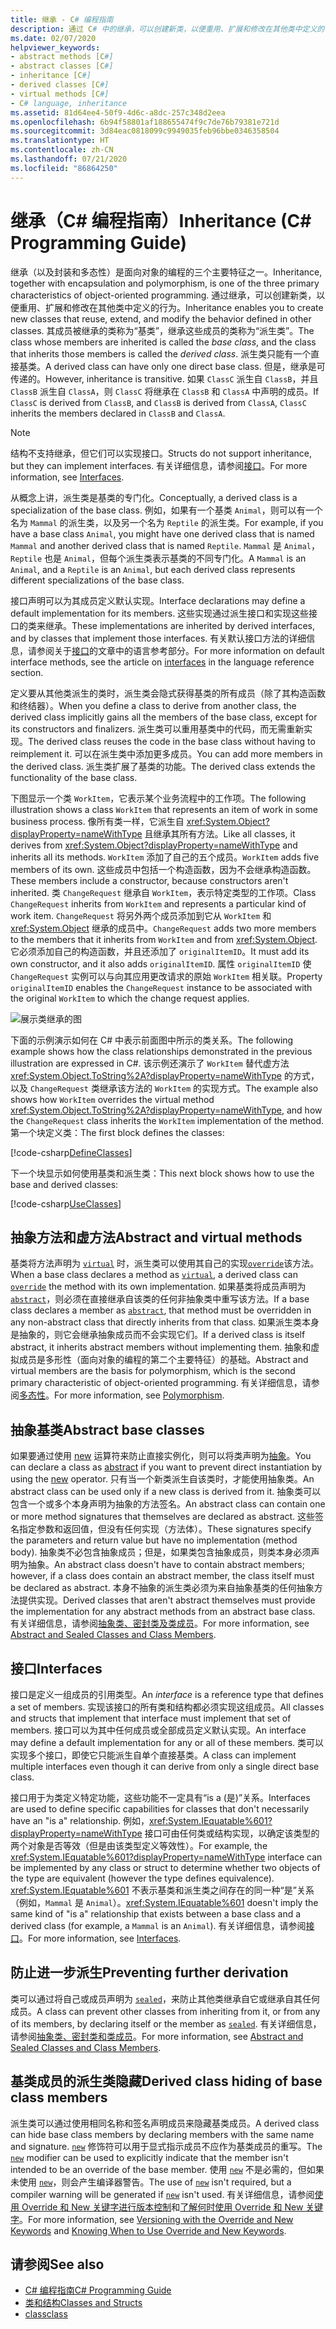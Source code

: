 ```yaml
---
title: 继承 - C# 编程指南
description: 通过 C# 中的继承，可以创建新类，以便重用、扩展和修改在其他类中定义的行为。
ms.date: 02/07/2020
helpviewer_keywords:
- abstract methods [C#]
- abstract classes [C#]
- inheritance [C#]
- derived classes [C#]
- virtual methods [C#]
- C# language, inheritance
ms.assetid: 81d64ee4-50f9-4d6c-a8dc-257c348d2eea
ms.openlocfilehash: 6b94f58801af188655474f9c7de76b79381e721d
ms.sourcegitcommit: 3d84eac0818099c9949035feb96bbe0346358504
ms.translationtype: HT
ms.contentlocale: zh-CN
ms.lasthandoff: 07/21/2020
ms.locfileid: "86864250"
---
```

# <a name="inheritance-c-programming-guide"></a><span data-ttu-id="d3d41-103">继承（C# 编程指南）</span><span class="sxs-lookup"><span data-stu-id="d3d41-103">Inheritance (C# Programming Guide)</span></span>

<span data-ttu-id="d3d41-104">继承（以及封装和多态性）是面向对象的编程的三个主要特征之一。</span><span class="sxs-lookup"><span data-stu-id="d3d41-104">Inheritance, together with encapsulation and polymorphism, is one of the three primary characteristics of object-oriented programming.</span></span> <span data-ttu-id="d3d41-105">通过继承，可以创建新类，以便重用、扩展和修改在其他类中定义的行为。</span><span class="sxs-lookup"><span data-stu-id="d3d41-105">Inheritance enables you to create new classes that reuse, extend, and modify the behavior defined in other classes.</span></span> <span data-ttu-id="d3d41-106">其成员被继承的类称为“基类”，继承这些成员的类称为“派生类”。</span><span class="sxs-lookup"><span data-stu-id="d3d41-106">The class whose members are inherited is called the *base class*, and the class that inherits those members is called the *derived class*.</span></span> <span data-ttu-id="d3d41-107">派生类只能有一个直接基类。</span><span class="sxs-lookup"><span data-stu-id="d3d41-107">A derived class can have only one direct base class.</span></span> <span data-ttu-id="d3d41-108">但是，继承是可传递的。</span><span class="sxs-lookup"><span data-stu-id="d3d41-108">However, inheritance is transitive.</span></span> <span data-ttu-id="d3d41-109">如果 `ClassC` 派生自 `ClassB`，并且 `ClassB` 派生自 `ClassA`，则 `ClassC` 将继承在 `ClassB` 和 `ClassA` 中声明的成员。</span><span class="sxs-lookup"><span data-stu-id="d3d41-109">If `ClassC` is derived from `ClassB`, and `ClassB` is derived from `ClassA`, `ClassC` inherits the members declared in `ClassB` and `ClassA`.</span></span>

> [!NOTE]
> <span data-ttu-id="d3d41-110">结构不支持继承，但它们可以实现接口。</span><span class="sxs-lookup"><span data-stu-id="d3d41-110">Structs do not support inheritance, but they can implement interfaces.</span></span> <span data-ttu-id="d3d41-111">有关详细信息，请参阅[接口](../interfaces/index.md)。</span><span class="sxs-lookup"><span data-stu-id="d3d41-111">For more information, see [Interfaces](../interfaces/index.md).</span></span>

<span data-ttu-id="d3d41-112">从概念上讲，派生类是基类的专门化。</span><span class="sxs-lookup"><span data-stu-id="d3d41-112">Conceptually, a derived class is a specialization of the base class.</span></span> <span data-ttu-id="d3d41-113">例如，如果有一个基类 `Animal`，则可以有一个名为 `Mammal` 的派生类，以及另一个名为 `Reptile` 的派生类。</span><span class="sxs-lookup"><span data-stu-id="d3d41-113">For example, if you have a base class `Animal`, you might have one derived class that is named `Mammal` and another derived class that is named `Reptile`.</span></span> <span data-ttu-id="d3d41-114">`Mammal` 是 `Animal`，`Reptile` 也是 `Animal`，但每个派生类表示基类的不同专门化。</span><span class="sxs-lookup"><span data-stu-id="d3d41-114">A `Mammal` is an `Animal`, and a `Reptile` is an `Animal`, but each derived class represents different specializations of the base class.</span></span>

<span data-ttu-id="d3d41-115">接口声明可以为其成员定义默认实现。</span><span class="sxs-lookup"><span data-stu-id="d3d41-115">Interface declarations may define a default implementation for its members.</span></span> <span data-ttu-id="d3d41-116">这些实现通过派生接口和实现这些接口的类来继承。</span><span class="sxs-lookup"><span data-stu-id="d3d41-116">These implementations are inherited by derived interfaces, and by classes that implement those interfaces.</span></span> <span data-ttu-id="d3d41-117">有关默认接口方法的详细信息，请参阅关于[接口](../../language-reference/keywords/interface.md)的文章中的语言参考部分。</span><span class="sxs-lookup"><span data-stu-id="d3d41-117">For more information on default interface methods, see the article on [interfaces](../../language-reference/keywords/interface.md) in the language reference section.</span></span>

<span data-ttu-id="d3d41-118">定义要从其他类派生的类时，派生类会隐式获得基类的所有成员（除了其构造函数和终结器）。</span><span class="sxs-lookup"><span data-stu-id="d3d41-118">When you define a class to derive from another class, the derived class implicitly gains all the members of the base class, except for its constructors and finalizers.</span></span> <span data-ttu-id="d3d41-119">派生类可以重用基类中的代码，而无需重新实现。</span><span class="sxs-lookup"><span data-stu-id="d3d41-119">The derived class reuses the code in the base class without having to reimplement it.</span></span> <span data-ttu-id="d3d41-120">可以在派生类中添加更多成员。</span><span class="sxs-lookup"><span data-stu-id="d3d41-120">You can add more members in the derived class.</span></span> <span data-ttu-id="d3d41-121">派生类扩展了基类的功能。</span><span class="sxs-lookup"><span data-stu-id="d3d41-121">The derived class extends the functionality of the base class.</span></span>

<span data-ttu-id="d3d41-122">下图显示一个类 `WorkItem`，它表示某个业务流程中的工作项。</span><span class="sxs-lookup"><span data-stu-id="d3d41-122">The following illustration shows a class `WorkItem` that represents an item of work in some business process.</span></span> <span data-ttu-id="d3d41-123">像所有类一样，它派生自 <xref:System.Object?displayProperty=nameWithType> 且继承其所有方法。</span><span class="sxs-lookup"><span data-stu-id="d3d41-123">Like all classes, it derives from <xref:System.Object?displayProperty=nameWithType> and inherits all its methods.</span></span> <span data-ttu-id="d3d41-124">`WorkItem` 添加了自己的五个成员。</span><span class="sxs-lookup"><span data-stu-id="d3d41-124">`WorkItem` adds five members of its own.</span></span> <span data-ttu-id="d3d41-125">这些成员中包括一个构造函数，因为不会继承构造函数。</span><span class="sxs-lookup"><span data-stu-id="d3d41-125">These members include a constructor, because constructors aren't inherited.</span></span> <span data-ttu-id="d3d41-126">类 `ChangeRequest` 继承自 `WorkItem`，表示特定类型的工作项。</span><span class="sxs-lookup"><span data-stu-id="d3d41-126">Class `ChangeRequest` inherits from `WorkItem` and represents a particular kind of work item.</span></span> <span data-ttu-id="d3d41-127">`ChangeRequest` 将另外两个成员添加到它从 `WorkItem` 和 <xref:System.Object> 继承的成员中。</span><span class="sxs-lookup"><span data-stu-id="d3d41-127">`ChangeRequest` adds two more members to the members that it inherits from `WorkItem` and from <xref:System.Object>.</span></span> <span data-ttu-id="d3d41-128">它必须添加自己的构造函数，并且还添加了 `originalItemID`。</span><span class="sxs-lookup"><span data-stu-id="d3d41-128">It must add its own constructor, and it also adds `originalItemID`.</span></span> <span data-ttu-id="d3d41-129">属性 `originalItemID` 使 `ChangeRequest` 实例可以与向其应用更改请求的原始 `WorkItem` 相关联。</span><span class="sxs-lookup"><span data-stu-id="d3d41-129">Property `originalItemID` enables the `ChangeRequest` instance to be associated with the original `WorkItem` to which the change request applies.</span></span>

![展示类继承的图](./media/inheritance/class-inheritance-diagram.png)

<span data-ttu-id="d3d41-131">下面的示例演示如何在 C# 中表示前面图中所示的类关系。</span><span class="sxs-lookup"><span data-stu-id="d3d41-131">The following example shows how the class relationships demonstrated in the previous illustration are expressed in C#.</span></span> <span data-ttu-id="d3d41-132">该示例还演示了 `WorkItem` 替代虚方法 <xref:System.Object.ToString%2A?displayProperty=nameWithType> 的方式，以及 `ChangeRequest` 类继承该方法的 `WorkItem` 的实现方式。</span><span class="sxs-lookup"><span data-stu-id="d3d41-132">The example also shows how `WorkItem` overrides the virtual method <xref:System.Object.ToString%2A?displayProperty=nameWithType>, and how the `ChangeRequest` class inherits the `WorkItem` implementation of the method.</span></span> <span data-ttu-id="d3d41-133">第一个块定义类：</span><span class="sxs-lookup"><span data-stu-id="d3d41-133">The first block defines the classes:</span></span>

[!code-csharp[DefineClasses](~/samples/snippets/csharp/objectoriented/inheritance.cs#Classes)]

<span data-ttu-id="d3d41-134">下一个块显示如何使用基类和派生类：</span><span class="sxs-lookup"><span data-stu-id="d3d41-134">This next block shows how to use the base and derived classes:</span></span>

[!code-csharp[UseClasses](~/samples/snippets/csharp/objectoriented/inheritance.cs#UseClasses)]

## <a name="abstract-and-virtual-methods"></a><span data-ttu-id="d3d41-135">抽象方法和虚方法</span><span class="sxs-lookup"><span data-stu-id="d3d41-135">Abstract and virtual methods</span></span>

<span data-ttu-id="d3d41-136">基类将方法声明为 [`virtual`](../../language-reference/keywords/virtual.md) 时，派生类可以使用其自己的实现[`override`](../../language-reference/keywords/override.md)该方法。</span><span class="sxs-lookup"><span data-stu-id="d3d41-136">When a base class declares a method as [`virtual`](../../language-reference/keywords/virtual.md), a derived class can [`override`](../../language-reference/keywords/override.md) the method with its own implementation.</span></span> <span data-ttu-id="d3d41-137">如果基类将成员声明为 [`abstract`](../../language-reference/keywords/abstract.md)，则必须在直接继承自该类的任何非抽象类中重写该方法。</span><span class="sxs-lookup"><span data-stu-id="d3d41-137">If a base class declares a member as [`abstract`](../../language-reference/keywords/abstract.md), that method must be overridden in any non-abstract class that directly inherits from that class.</span></span> <span data-ttu-id="d3d41-138">如果派生类本身是抽象的，则它会继承抽象成员而不会实现它们。</span><span class="sxs-lookup"><span data-stu-id="d3d41-138">If a derived class is itself abstract, it inherits abstract members without implementing them.</span></span> <span data-ttu-id="d3d41-139">抽象和虚拟成员是多形性（面向对象的编程的第二个主要特征）的基础。</span><span class="sxs-lookup"><span data-stu-id="d3d41-139">Abstract and virtual members are the basis for polymorphism, which is the second primary characteristic of object-oriented programming.</span></span> <span data-ttu-id="d3d41-140">有关详细信息，请参阅[多态性](./polymorphism.md)。</span><span class="sxs-lookup"><span data-stu-id="d3d41-140">For more information, see [Polymorphism](./polymorphism.md).</span></span>

## <a name="abstract-base-classes"></a><span data-ttu-id="d3d41-141">抽象基类</span><span class="sxs-lookup"><span data-stu-id="d3d41-141">Abstract base classes</span></span>

<span data-ttu-id="d3d41-142">如果要通过使用 [new](../../language-reference/operators/new-operator.md) 运算符来防止直接实例化，则可以将类声明为[抽象](../../language-reference/keywords/abstract.md)。</span><span class="sxs-lookup"><span data-stu-id="d3d41-142">You can declare a class as [abstract](../../language-reference/keywords/abstract.md) if you want to prevent direct instantiation by using the [new](../../language-reference/operators/new-operator.md) operator.</span></span> <span data-ttu-id="d3d41-143">只有当一个新类派生自该类时，才能使用抽象类。</span><span class="sxs-lookup"><span data-stu-id="d3d41-143">An abstract class can be used only if a new class is derived from it.</span></span> <span data-ttu-id="d3d41-144">抽象类可以包含一个或多个本身声明为抽象的方法签名。</span><span class="sxs-lookup"><span data-stu-id="d3d41-144">An abstract class can contain one or more method signatures that themselves are declared as abstract.</span></span> <span data-ttu-id="d3d41-145">这些签名指定参数和返回值，但没有任何实现（方法体）。</span><span class="sxs-lookup"><span data-stu-id="d3d41-145">These signatures specify the parameters and return value but have no implementation (method body).</span></span> <span data-ttu-id="d3d41-146">抽象类不必包含抽象成员；但是，如果类包含抽象成员，则类本身必须声明为抽象。</span><span class="sxs-lookup"><span data-stu-id="d3d41-146">An abstract class doesn't have to contain abstract members; however, if a class does contain an abstract member, the class itself must be declared as abstract.</span></span> <span data-ttu-id="d3d41-147">本身不抽象的派生类必须为来自抽象基类的任何抽象方法提供实现。</span><span class="sxs-lookup"><span data-stu-id="d3d41-147">Derived classes that aren't abstract themselves must provide the implementation for any abstract methods from an abstract base class.</span></span> <span data-ttu-id="d3d41-148">有关详细信息，请参阅[抽象类、密封类及类成员](abstract-and-sealed-classes-and-class-members.md)。</span><span class="sxs-lookup"><span data-stu-id="d3d41-148">For more information, see [Abstract and Sealed Classes and Class Members](abstract-and-sealed-classes-and-class-members.md).</span></span>

## <a name="interfaces"></a><span data-ttu-id="d3d41-149">接口</span><span class="sxs-lookup"><span data-stu-id="d3d41-149">Interfaces</span></span>

<span data-ttu-id="d3d41-150">接口是定义一组成员的引用类型。</span><span class="sxs-lookup"><span data-stu-id="d3d41-150">An *interface* is a reference type that defines a set of members.</span></span> <span data-ttu-id="d3d41-151">实现该接口的所有类和结构都必须实现这组成员。</span><span class="sxs-lookup"><span data-stu-id="d3d41-151">All classes and structs that implement that interface must implement that set of members.</span></span> <span data-ttu-id="d3d41-152">接口可以为其中任何成员或全部成员定义默认实现。</span><span class="sxs-lookup"><span data-stu-id="d3d41-152">An interface may define a default implementation for any or all of these members.</span></span> <span data-ttu-id="d3d41-153">类可以实现多个接口，即使它只能派生自单个直接基类。</span><span class="sxs-lookup"><span data-stu-id="d3d41-153">A class can implement multiple interfaces even though it can derive from only a single direct base class.</span></span>

<span data-ttu-id="d3d41-154">接口用于为类定义特定功能，这些功能不一定具有“is a (是)”关系。</span><span class="sxs-lookup"><span data-stu-id="d3d41-154">Interfaces are used to define specific capabilities for classes that don't necessarily have an "is a" relationship.</span></span> <span data-ttu-id="d3d41-155">例如，<xref:System.IEquatable%601?displayProperty=nameWithType> 接口可由任何类或结构实现，以确定该类型的两个对象是否等效（但是由该类型定义等效性）。</span><span class="sxs-lookup"><span data-stu-id="d3d41-155">For example, the <xref:System.IEquatable%601?displayProperty=nameWithType> interface can be implemented by any class or struct to determine whether two objects of the type are equivalent (however the type defines equivalence).</span></span> <span data-ttu-id="d3d41-156"><xref:System.IEquatable%601> 不表示基类和派生类之间存在的同一种“是”关系（例如，`Mammal` 是 `Animal`）。</span><span class="sxs-lookup"><span data-stu-id="d3d41-156"><xref:System.IEquatable%601> doesn't imply the same kind of "is a" relationship that exists between a base class and a derived class (for example, a `Mammal` is an `Animal`).</span></span> <span data-ttu-id="d3d41-157">有关详细信息，请参阅[接口](../interfaces/index.md)。</span><span class="sxs-lookup"><span data-stu-id="d3d41-157">For more information, see [Interfaces](../interfaces/index.md).</span></span>

## <a name="preventing-further-derivation"></a><span data-ttu-id="d3d41-158">防止进一步派生</span><span class="sxs-lookup"><span data-stu-id="d3d41-158">Preventing further derivation</span></span>  

<span data-ttu-id="d3d41-159">类可以通过将自己或成员声明为 [`sealed`](../../language-reference/keywords/sealed.md)，来防止其他类继承自它或继承自其任何成员。</span><span class="sxs-lookup"><span data-stu-id="d3d41-159">A class can prevent other classes from inheriting from it, or from any of its members, by declaring itself or the member as [`sealed`](../../language-reference/keywords/sealed.md).</span></span> <span data-ttu-id="d3d41-160">有关详细信息，请参阅[抽象类、密封类和类成员](./abstract-and-sealed-classes-and-class-members.md)。</span><span class="sxs-lookup"><span data-stu-id="d3d41-160">For more information, see [Abstract and Sealed Classes and Class Members](./abstract-and-sealed-classes-and-class-members.md).</span></span>

## <a name="derived-class-hiding-of-base-class-members"></a><span data-ttu-id="d3d41-161">基类成员的派生类隐藏</span><span class="sxs-lookup"><span data-stu-id="d3d41-161">Derived class hiding of base class members</span></span>  

<span data-ttu-id="d3d41-162">派生类可以通过使用相同名称和签名声明成员来隐藏基类成员。</span><span class="sxs-lookup"><span data-stu-id="d3d41-162">A derived class can hide base class members by declaring members with the same name and signature.</span></span> <span data-ttu-id="d3d41-163">[`new`](../../language-reference/keywords/new-modifier.md) 修饰符可以用于显式指示成员不应作为基类成员的重写。</span><span class="sxs-lookup"><span data-stu-id="d3d41-163">The [`new`](../../language-reference/keywords/new-modifier.md) modifier can be used to explicitly indicate that the member isn't intended to be an override of the base member.</span></span> <span data-ttu-id="d3d41-164">使用 [`new`](../../language-reference/keywords/new-modifier.md) 不是必需的，但如果未使用 [`new`](../../language-reference/keywords/new-modifier.md)，则会产生编译器警告。</span><span class="sxs-lookup"><span data-stu-id="d3d41-164">The use of [`new`](../../language-reference/keywords/new-modifier.md) isn't required, but a compiler warning will be generated if [`new`](../../language-reference/keywords/new-modifier.md) isn't used.</span></span> <span data-ttu-id="d3d41-165">有关详细信息，请参阅[使用 Override 和 New 关键字进行版本控制](./versioning-with-the-override-and-new-keywords.md)和[了解何时使用 Override 和 New 关键字](./knowing-when-to-use-override-and-new-keywords.md)。</span><span class="sxs-lookup"><span data-stu-id="d3d41-165">For more information, see [Versioning with the Override and New Keywords](./versioning-with-the-override-and-new-keywords.md) and [Knowing When to Use Override and New Keywords](./knowing-when-to-use-override-and-new-keywords.md).</span></span>

## <a name="see-also"></a><span data-ttu-id="d3d41-166">请参阅</span><span class="sxs-lookup"><span data-stu-id="d3d41-166">See also</span></span>

- [<span data-ttu-id="d3d41-167">C# 编程指南</span><span class="sxs-lookup"><span data-stu-id="d3d41-167">C# Programming Guide</span></span>](../index.md)
- [<span data-ttu-id="d3d41-168">类和结构</span><span class="sxs-lookup"><span data-stu-id="d3d41-168">Classes and Structs</span></span>](./index.md)
- [<span data-ttu-id="d3d41-169">class</span><span class="sxs-lookup"><span data-stu-id="d3d41-169">class</span></span>](../../language-reference/keywords/class.md)
